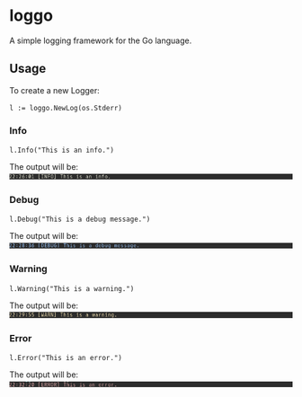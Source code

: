 # loggo
A simple logging framework for the Go language.

## Usage
To create a new Logger:
```
l := loggo.NewLog(os.Stderr)
```
### Info
```
l.Info("This is an info.")
```
The output will be:
![Example output of an info command](/examples/info.png)

### Debug
```
l.Debug("This is a debug message.")
```
The output will be:
![Example output of an info command](/examples/debug.png)

### Warning
```
l.Warning("This is a warning.")
```
The output will be:
![Example output of an info command](/examples/warning.png)

### Error
```
l.Error("This is an error.")
```
The output will be:
![Example output of an info command](/examples/error.png)
